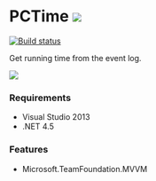 # PCTime ![](https://github.com/ikageso/PCTime/wiki/images/PCTime_Icon.png) 


[![Build status](https://ci.appveyor.com/api/projects/status/h4f0o2gh04gwc619/branch/master?svg=true)](https://ci.appveyor.com/project/ikageso/pctime/branch/master)


Get running time from the event log.

![](https://github.com/ikageso/PCTime/wiki/images/pctime001.JPG)

### Requirements
* Visual Studio 2013
* .NET 4.5

### Features
* Microsoft.TeamFoundation.MVVM

